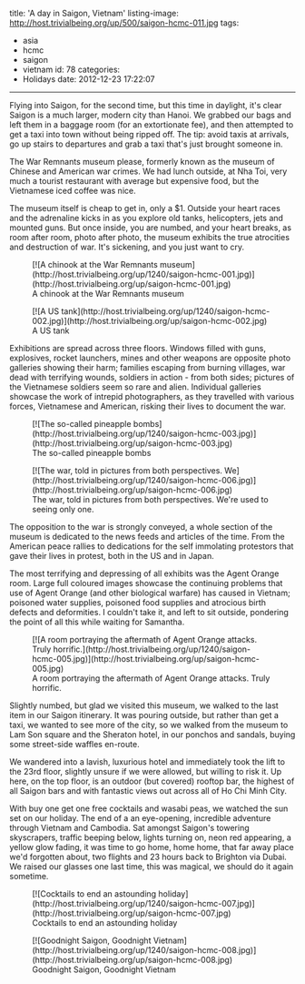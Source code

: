 title: 'A day in Saigon, Vietnam'
listing-image: http://host.trivialbeing.org/up/500/saigon-hcmc-011.jpg
tags:
  - asia
  - hcmc
  - saigon
  - vietnam
id: 78
categories:
  - Holidays
date: 2012-12-23 17:22:07
---

Flying into Saigon, for the second time, but this time in daylight, it's clear Saigon is a much larger, modern city than Hanoi. We grabbed our bags and left them in a baggage room (for an extortionate fee), and then attempted to get a taxi into town without being ripped off. The tip: avoid taxis at arrivals, go up stairs to departures and grab a taxi that's just brought someone in.

The War Remnants museum please, formerly known as the museum of Chinese and American war crimes. We had lunch outside, at Nha Toi, very much a tourist restaurant with average but expensive food, but the Vietnamese iced coffee was nice.

The museum itself is cheap to get in, only a $1\. Outside your heart races and the adrenaline kicks in as you explore old tanks, helicopters, jets and mounted guns. But once inside, you are numbed, and your heart breaks, as room after room, photo after photo, the museum exhibits the true atrocities and destruction of war. It's sickening, and you just want to cry.

<figure class="generated-figure generated-figure--retina generated-figure--620 generated-figure--landscape">[![A chinook at the War Remnants museum](http://host.trivialbeing.org/up/1240/saigon-hcmc-001.jpg)](http://host.trivialbeing.org/up/saigon-hcmc-001.jpg)<figcaption class="generated-figure-caption">A chinook at the War Remnants museum</figcaption></figure>

<figure class="generated-figure generated-figure--retina generated-figure--620 generated-figure--landscape">[![A US tank](http://host.trivialbeing.org/up/1240/saigon-hcmc-002.jpg)](http://host.trivialbeing.org/up/saigon-hcmc-002.jpg)<figcaption class="generated-figure-caption">A US tank</figcaption></figure>

Exhibitions are spread across three floors. Windows filled with guns, explosives, rocket launchers, mines and other weapons are opposite photo galleries showing their harm; families escaping from burning villages, war dead with terrifying wounds, soldiers in action - from both sides; pictures of the Vietnamese soldiers seem so rare and alien. Individual galleries showcase the work of intrepid photographers, as they travelled with various forces, Vietnamese and American, risking their lives to document the war.

<figure class="generated-figure generated-figure--retina generated-figure--620 generated-figure--landscape">[![The so-called pineapple bombs](http://host.trivialbeing.org/up/1240/saigon-hcmc-003.jpg)](http://host.trivialbeing.org/up/saigon-hcmc-003.jpg)<figcaption class="generated-figure-caption">The so-called pineapple bombs</figcaption></figure>

<figure class="generated-figure generated-figure--retina generated-figure--620 generated-figure--landscape">[![The war, told in pictures from both perspectives. We](http://host.trivialbeing.org/up/1240/saigon-hcmc-006.jpg)](http://host.trivialbeing.org/up/saigon-hcmc-006.jpg)<figcaption class="generated-figure-caption">The war, told in pictures from both perspectives. We're used to seeing only one.</figcaption></figure>

The opposition to the war is strongly conveyed, a whole section of the museum is dedicated to the news feeds and articles of the time. From the American peace rallies to dedications for the self immolating protestors that gave their lives in protest, both in the US and in Japan.

The most terrifying and depressing of all exhibits was the Agent Orange room. Large full coloured images showcase the continuing problems that use of Agent Orange (and other biological warfare) has caused in Vietnam; poisoned water supplies, poisoned food supplies and atrocious birth defects and deformities. I couldn't take it, and left to sit outside, pondering the point of all this while waiting for Samantha.

<figure class="generated-figure generated-figure--retina generated-figure--620 generated-figure--landscape">[![A room portraying the aftermath of Agent Orange attacks. Truly horrific.](http://host.trivialbeing.org/up/1240/saigon-hcmc-005.jpg)](http://host.trivialbeing.org/up/saigon-hcmc-005.jpg)<figcaption class="generated-figure-caption">A room portraying the aftermath of Agent Orange attacks. Truly horrific.</figcaption></figure>

Slightly numbed, but glad we visited this museum, we walked to the last item in our Saigon itinerary. It was pouring outside, but rather than get a taxi, we wanted to see more of the city, so we walked from the museum to Lam Son square and the Sheraton hotel, in our ponchos and sandals, buying some street-side waffles en-route.

We wandered into a lavish, luxurious hotel and immediately took the lift to the 23rd floor, slightly unsure if we were allowed, but willing to risk it. Up here, on the top floor, is an outdoor (but covered) rooftop bar, the highest of all Saigon bars and with fantastic views out across all of Ho Chi Minh City.

With buy one get one free cocktails and wasabi peas, we watched the sun set on our holiday. The end of a an eye-opening, incredible adventure through Vietnam and Cambodia. Sat amongst Saigon's towering skyscrapers, traffic beeping below, lights turning on, neon red appearing, a yellow glow fading, it was time to go home, home home, that far away place we'd forgotten about, two flights and 23 hours back to Brighton via Dubai. We raised our glasses one last time, this was magical, we should do it again sometime.

<figure class="generated-figure generated-figure--retina generated-figure--620 generated-figure--portrait">[![Cocktails to end an astounding holiday](http://host.trivialbeing.org/up/1240/saigon-hcmc-007.jpg)](http://host.trivialbeing.org/up/saigon-hcmc-007.jpg)<figcaption class="generated-figure-caption">Cocktails to end an astounding holiday</figcaption></figure>

<figure class="generated-figure generated-figure--retina generated-figure--620 generated-figure--portrait">[![Goodnight Saigon, Goodnight Vietnam](http://host.trivialbeing.org/up/1240/saigon-hcmc-008.jpg)](http://host.trivialbeing.org/up/saigon-hcmc-008.jpg)<figcaption class="generated-figure-caption">Goodnight Saigon, Goodnight Vietnam</figcaption></figure>
